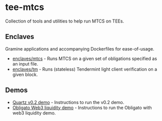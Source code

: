 # tee-mtcs

Collection of tools and utilities to help run MTCS on TEEs.

## Enclaves

Gramine applications and accompanying Dockerfiles for ease-of-usage.

* [enclaves/mtcs](enclaves/mtcs) - Runs MTCS on a given set of obligations specified as an input file.
* [enclaves/tm](enclaves/tm) - Runs (stateless) Tendermint light client verification on a given block.

## Demos

* [Quartz v0.2 demo](quartz_v0_2_demo.md) - Instructions to run the v0.2 demo. 
* [Obligato Web3 liquidity demo](obligato_web3_liquidity_demo.md) - Instructions to run the Obligato with web3 liquidity
  demo.
